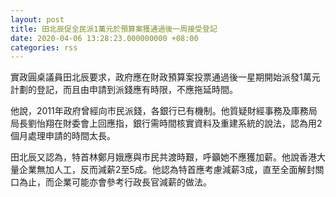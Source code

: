 ```yaml
---
layout: post
title: 田北辰促全民派1萬元於預算案獲通過後一周接受登記
date: 2020-04-06 13:28:23.000000000 +08:00
categories: rss
---
```


實政圓桌議員田北辰要求，政府應在財政預算案投票通過後一星期開始派發1萬元計劃的登記，而且由申請到派錢應有時限，不應拖延時間。

他說，2011年政府曾經向市民派錢，各銀行已有機制。他質疑財經事務及庫務局局長劉怡翔在財委會上回應指，銀行需時間核實資料及重建系統的說法，認為用2個月處理申請的時間太長。

田北辰又認為，特首林鄭月娥應與市民共渡時艱，呼籲她不應獲加薪。他說香港大量企業無加人工，反而減薪2至5成。他認為特首應考慮減薪3成，直至全面解封關口為止，而企業可能亦會參考行政長官減薪的做法。
